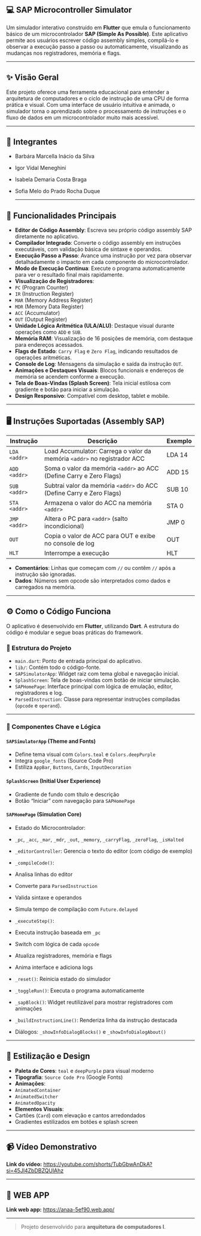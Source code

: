 ## 💻 SAP Microcontroller Simulator

Um simulador interativo construído em **Flutter** que emula o funcionamento básico de um microcontrolador **SAP (Simple As Possible)**.
Este aplicativo permite aos usuários escrever código assembly simples, compilá-lo e observar a execução passo a passo ou automaticamente, visualizando as mudanças nos registradores, memória e flags.

---

## ✨ Visão Geral

Este projeto oferece uma ferramenta educacional para entender a arquitetura de computadores e o ciclo de instrução de uma CPU de forma prática e visual.
Com uma interface de usuário intuitiva e animada, o simulador torna o aprendizado sobre o processamento de instruções e o fluxo de dados em um microcontrolador muito mais acessível.

---

## 👩 Integrantes
- Barbára Marcella Inácio da Silva
- Igor Vidal Meneghini
- Isabela Demaria Costa Braga
- Sofia Melo do Prado Rocha Duque

  ---

## 🚀 Funcionalidades Principais

- **Editor de Código Assembly**: Escreva seu próprio código assembly SAP diretamente no aplicativo.
- **Compilador Integrado**: Converte o código assembly em instruções executáveis, com validação básica de sintaxe e operandos.
- **Execução Passo a Passo**: Avance uma instrução por vez para observar detalhadamente o impacto em cada componente do microcontrolador.
- **Modo de Execução Contínua**: Execute o programa automaticamente para ver o resultado final mais rapidamente.
- **Visualização de Registradores**:
- `PC` (Program Counter)
- `IR` (Instruction Register)
- `MAR` (Memory Address Register)
- `MDR` (Memory Data Register)
- `ACC` (Accumulator)
- `OUT` (Output Register)
- **Unidade Lógica Aritmética (ULA/ALU)**: Destaque visual durante operações como `ADD` e `SUB`.
- **Memória RAM**: Visualização de 16 posições de memória, com destaque para endereços acessados.
- **Flags de Estado**: `Carry Flag` e `Zero Flag`, indicando resultados de operações aritméticas.
- **Console de Log**: Mensagens da simulação e saída da instrução `OUT`.
- **Animações e Destaques Visuais**: Blocos funcionais e endereços de memória se acendem conforme a execução.
- **Tela de Boas-Vindas (Splash Screen)**: Tela inicial estilosa com gradiente e botão para iniciar a simulação.
- **Design Responsivo**: Compatível com desktop, tablet e mobile.

---

## 🖥️ Instruções Suportadas (Assembly SAP)

| Instrução | Descrição | Exemplo |
|--------------|---------------------------------------------------------------------------|----------|
| `LDA <addr>` | Load Accumulator: Carrega o valor da memória `<addr>` no registrador ACC | LDA 14 |
| `ADD <addr>` | Soma o valor da memória `<addr>` ao ACC (Define Carry e Zero Flags) | ADD 15 |
| `SUB <addr>` | Subtrai valor da memória `<addr>` do ACC (Define Carry e Zero Flags) | SUB 10 |
| `STA <addr>` | Armazena o valor do ACC na memória `<addr>` | STA 0 |
| `JMP <addr>` | Altera o PC para `<addr>` (salto incondicional) | JMP 0 |
| `OUT` | Copia o valor de ACC para OUT e exibe no console de log | OUT |
| `HLT` | Interrompe a execução | HLT |

- **Comentários**: Linhas que começam com `//` ou contêm `//` após a instrução são ignoradas.
- **Dados**: Números sem opcode são interpretados como dados e carregados na memória.

---

## ⚙️ Como o Código Funciona

O aplicativo é desenvolvido em **Flutter**, utilizando **Dart**. A estrutura do código é modular e segue boas práticas do framework.

### 📁 Estrutura do Projeto

- `main.dart`: Ponto de entrada principal do aplicativo.
- `lib/`: Contém todo o código-fonte.
- `SAPSimulatorApp`: Widget raiz com tema global e navegação inicial.
- `SplashScreen`: Tela de boas-vindas com botão de iniciar simulação.
- `SAPHomePage`: Interface principal com lógica de emulação, editor, registradores e log.
- `ParsedInstruction`: Classe para representar instruções compiladas (`opcode` e `operand`).

---

### 🧠 Componentes Chave e Lógica

#### `SAPSimulatorApp` (Theme and Fonts)

- Define tema visual com `Colors.teal` e `Colors.deepPurple`
- Integra `google_fonts` (Source Code Pro)
- Estiliza `AppBar`, `Buttons`, `Cards`, `InputDecoration`

#### `SplashScreen` (Initial User Experience)

- Gradiente de fundo com título e descrição
- Botão “Iniciar” com navegação para `SAPHomePage`

#### `SAPHomePage` (Simulation Core)

- Estado do Microcontrolador:
- `_pc`, `_acc`, `_mar`, `_mdr`, `_out`, `_memory`, `_carryFlag`, `_zeroFlag`, `_isHalted`
- `_editorController`: Gerencia o texto do editor (com código de exemplo)
- `_compileCode()`:
- Analisa linhas do editor
- Converte para `ParsedInstruction`
- Valida sintaxe e operandos
- Simula tempo de compilação com `Future.delayed`

- `_executeStep()`:
- Executa instrução baseada em `_pc`
- Switch com lógica de cada `opcode`
- Atualiza registradores, memória e flags
- Anima interface e adiciona logs

- `_reset()`: Reinicia estado do simulador
- `_toggleRun()`: Executa o programa automaticamente
- `_sapBlock()`: Widget reutilizável para mostrar registradores com animações
- `_buildInstructionLine()`: Renderiza linha da instrução destacada
- Diálogos: `_showInfoDialogBlocks()` e `_showInfoDialogAbout()`

---

## 🎨 Estilização e Design

- **Paleta de Cores**: `teal` e `deepPurple` para visual moderno
- **Tipografia**: `Source Code Pro` (Google Fonts)
- **Animações**:
- `AnimatedContainer`
- `AnimatedSwitcher`
- `AnimatedOpacity`
- **Elementos Visuais**:
- Cartões (`Card`) com elevação e cantos arredondados
- Gradientes estilizados em botões e splash screen

---

## 📹 Vídeo Demonstrativo

**Link do vídeo:**
https://youtube.com/shorts/TubGbwAnDkA?si=45Jl4ZbDBZQUlAhz

---

## 👾 WEB APP
**Link web app:**
https://anaa-5ef90.web.app/

---

> Projeto desenvolvido para **arquitetura de computadores I**.
